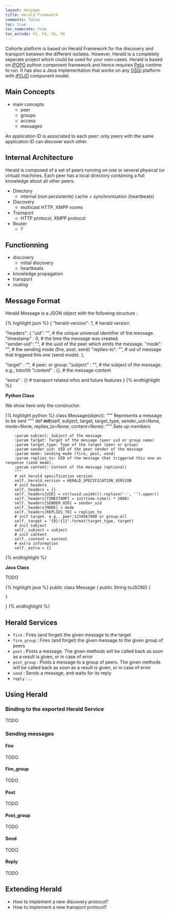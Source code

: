 ```yaml
---
layout: docpage
title: Herald Framework
comments: false
toc: true
toc_numerate: true
toc_exlude: h1, h4, h5, h6
---
```


Cohorte platform is based on Herald Framework for the discovery and transport between the different isolates. However, Herald is a completely seperate project which could be used for your own cases.
Herald is based on [iPOPO]() python component framework and hence requires [Pelix]() runtime to run. It has also a Java implementation that works on any [OSGi]() platform with [iPOJO]() component model.

## Main Concepts

* main concepts
  * peer
  * groups
  * access
  * messages

An application ID is associated to each peer: only peers with the same application ID can discover each other.

## Internal Architecture

Herald is composed of a set of peers running on one or several physical (or virtual) machines.
Each peer has a local directory containing a full knowledge about all other peers.

* Directory
  * internal (non persistente) cache + synchronisation (heartbeats)
* Discovery
  * multicast HTTP, XMPP rooms
* Transport
  * HTTP protocol, XMPP protocol
* Router
  * ?

## Functionning


* discovery
  * initial discovery
  * heartbeats
* knowledge propagation
* transport
* routing


## Message Format

Herald Message is a JSON object with the following structure :

{% highlight json %}
{
  "herald-version": 1,       # herald version
  
  "headers": {
     "uid": "",              # the unique universal identifier of the message.
     "timestamp" : 0,        # the time the message was created.      
     "sender-uid": "",       # the uuid of the peer which emits the message.
     "mode": "",             # the sending mode (fire, post, send)
     "replies-to": "",       # uid of message that triggeed this one (send mode).
  },
  
  "target" : "",             # peer:<uuid> or group:<name>
  "subject" : "",            # the subject of the message. e.g., toto/titi
  "content" : {},            # the message content
   
  "extra" : {}               # transport related infos and future features
}
{% endhighlight %}

**Python Class**

We show here only the constructor.

{% highlight python %}
class Message(object):
    """
    Represents a message to be sent
    """
    def __init__(self, subject, target, target_type, sender_uid=None, mode=None, 
                 replies_to=None, content=None):
        """
        Sets up members

        :param subject: Subject of the message
        :param target: Target of the message (peer uid or group name)
        :param target_type: Type of the target (peer or group)
        :param sender_uid: UID of the peer sender of the message
        :param mode: sending mode (fire, post, send)
        :param replies_to: UID of the message that triggered this one as response (send mode).
        :param content: Content of the message (optional)
        """
        # set herald specification version
        self._herald_version = HERALD_SPECIFICATION_VERSION        
        # init headers
        self._headers = {}
        self._headers[UID] = str(uuid.uuid4()).replace('-', '').upper()
        self._headers[TIMESTAMP] = int(time.time() * 1000)        
        self._headers[SENDER_UID] = sender_uid
        self._headers[MODE] = mode
        self._headers[REPLIES_TO] = replies_to
        # init target. e.g., peer:1234567890 or group:all        
        self._target = "{0}:{1}".format(target_type, target)
        # init subject
        self._subject = subject
        # init content
        self._content = content
        # extra information
        self._extra = {}
{% endhighlight %}   

**Java Class**

TODO

{% highlight java %}
public class Message {
    public String toJSON() {

    }  
}
{% endhighlight %}

## Herald Services

* `fire` : Fires (and forget) the given message to the target
* `fire_group` : Fires (and forget) the given message to the given group of peers
* `post` : Posts a message. The given methods will be called back as soon as a result is given, or in case of error 
* `post_group` : Posts a message to a group of peers. The given methods will be called back as soon as 
a result is given, or in case of error
* `send` : Sends a message, and waits for its reply
* `reply` : ...

## Using Herald

### Binding to the exported Herald Service
TODO

### Sending messages   

#### Fire 
TODO

#### Fire_group 
TODO

#### Post 
TODO

#### Post_group
TODO

#### Send 
TODO

#### Reply 
TODO


## Extending Herald

* How to implement a new discovery protocol?
* How to implement a new transport protocol?
